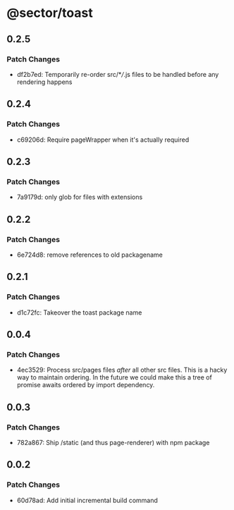 # @sector/toast

## 0.2.5

### Patch Changes

- df2b7ed: Temporarily re-order src/\*_/_.js files to be handled before any rendering
  happens

## 0.2.4

### Patch Changes

- c69206d: Require pageWrapper when it's actually required

## 0.2.3

### Patch Changes

- 7a9179d: only glob for files with extensions

## 0.2.2

### Patch Changes

- 6e724d8: remove references to old packagename

## 0.2.1

### Patch Changes

- d1c72fc: Takeover the toast package name

## 0.0.4

### Patch Changes

- 4ec3529: Process src/pages files _after_ all other src files. This is a hacky
  way to maintain ordering. In the future we could make this a tree of promise
  awaits ordered by import dependency.

## 0.0.3

### Patch Changes

- 782a867: Ship /static (and thus page-renderer) with npm package

## 0.0.2

### Patch Changes

- 60d78ad: Add initial incremental build command
